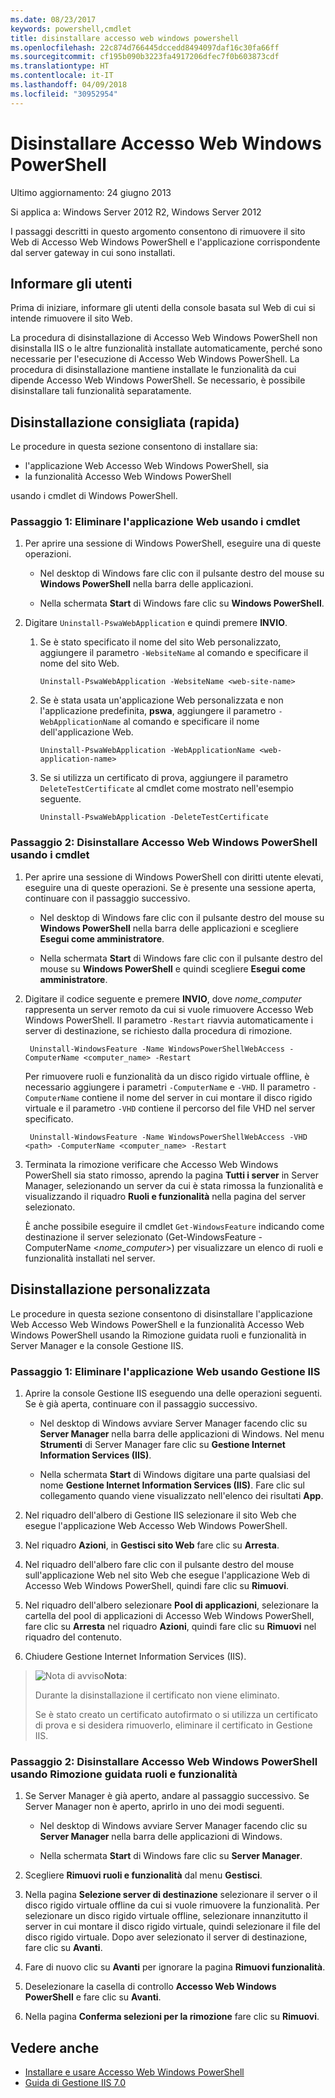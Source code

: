 ```yaml
---
ms.date: 08/23/2017
keywords: powershell,cmdlet
title: disinstallare accesso web windows powershell
ms.openlocfilehash: 22c874d766445dccedd8494097daf16c30fa66ff
ms.sourcegitcommit: cf195b090b3223fa4917206dfec7f0b603873cdf
ms.translationtype: HT
ms.contentlocale: it-IT
ms.lasthandoff: 04/09/2018
ms.locfileid: "30952954"
---
```

# <a name="uninstall-windows-powershell-web-access"></a>Disinstallare Accesso Web Windows PowerShell

Ultimo aggiornamento: 24 giugno 2013

Si applica a: Windows Server 2012 R2, Windows Server 2012

I passaggi descritti in questo argomento consentono di rimuovere il sito Web di Accesso Web Windows PowerShell e l'applicazione corrispondente dal server gateway in cui sono installati.

## <a name="notify-users"></a>Informare gli utenti

Prima di iniziare, informare gli utenti della console basata sul Web di cui si intende rimuovere il sito Web.

La procedura di disinstallazione di Accesso Web Windows PowerShell non disinstalla IIS o le altre funzionalità installate automaticamente, perché sono necessarie per l'esecuzione di Accesso Web Windows PowerShell.
La procedura di disinstallazione mantiene installate le funzionalità da cui dipende Accesso Web Windows PowerShell. Se necessario, è possibile disinstallare tali funzionalità separatamente.

## <a name="recommended-quick-uninstallation"></a>Disinstallazione consigliata (rapida)

Le procedure in questa sezione consentono di installare sia:

- l'applicazione Web Accesso Web Windows PowerShell, sia
- la funzionalità Accesso Web Windows PowerShell

usando i cmdlet di Windows PowerShell.

### <a name="step-1-delete-the-web-application-using-cmdlets"></a>Passaggio 1: Eliminare l'applicazione Web usando i cmdlet

1. Per aprire una sessione di Windows PowerShell, eseguire una di queste operazioni.

    -   Nel desktop di Windows fare clic con il pulsante destro del mouse su **Windows PowerShell** nella barra delle applicazioni.

    -   Nella schermata **Start** di Windows fare clic su **Windows PowerShell**.

2. Digitare `Uninstall-PswaWebApplication` e quindi premere **INVIO**.
   1. Se è stato specificato il nome del sito Web personalizzato, aggiungere il parametro `-WebsiteName` al comando e specificare il nome del sito Web.

        `Uninstall-PswaWebApplication -WebsiteName <web-site-name>`
   1. Se è stata usata un'applicazione Web personalizzata e non l'applicazione predefinita, **pswa**, aggiungere il parametro `-WebApplicationName` al comando e specificare il nome dell'applicazione Web.

        `Uninstall-PswaWebApplication -WebApplicationName <web-application-name>`
   1. Se si utilizza un certificato di prova, aggiungere il parametro `DeleteTestCertificate` al cmdlet come mostrato nell'esempio seguente.

        `Uninstall-PswaWebApplication -DeleteTestCertificate`

### <a name="step-2-uninstall-windows-powershell-web-access-using-cmdlets"></a>Passaggio 2: Disinstallare Accesso Web Windows PowerShell usando i cmdlet

1. Per aprire una sessione di Windows PowerShell con diritti utente elevati, eseguire una di queste operazioni. Se è presente una sessione aperta, continuare con il passaggio successivo.

    -   Nel desktop di Windows fare clic con il pulsante destro del mouse su **Windows PowerShell** nella barra delle applicazioni e scegliere **Esegui come amministratore**.

    -   Nella schermata **Start** di Windows fare clic con il pulsante destro del mouse su **Windows PowerShell** e quindi scegliere **Esegui come amministratore**.

1. Digitare il codice seguente e premere **INVIO**, dove *nome_computer* rappresenta un server remoto da cui si vuole rimuovere Accesso Web Windows PowerShell. Il parametro `-Restart` riavvia automaticamente i server di destinazione, se richiesto dalla procedura di rimozione.

        Uninstall-WindowsFeature -Name WindowsPowerShellWebAccess -ComputerName <computer_name> -Restart

    Per rimuovere ruoli e funzionalità da un disco rigido virtuale offline, è necessario aggiungere i parametri `-ComputerName` e `-VHD`. Il parametro `-ComputerName` contiene il nome del server in cui montare il disco rigido virtuale e il parametro `-VHD` contiene il percorso del file VHD nel server specificato.

        Uninstall-WindowsFeature -Name WindowsPowerShellWebAccess -VHD <path> -ComputerName <computer_name> -Restart

1. Terminata la rimozione verificare che Accesso Web Windows PowerShell sia stato rimosso, aprendo la pagina **Tutti i server** in Server Manager, selezionando un server da cui è stata rimossa la funzionalità e visualizzando il riquadro **Ruoli e funzionalità** nella pagina del server selezionato.

    È anche possibile eseguire il cmdlet `Get-WindowsFeature` indicando come destinazione il server selezionato (Get-WindowsFeature -ComputerName &lt;*nome_computer*&gt;) per visualizzare un elenco di ruoli e funzionalità installati nel server.

## <a name="custom-uninstallation"></a>Disinstallazione personalizzata

Le procedure in questa sezione consentono di disinstallare l'applicazione Web Accesso Web Windows PowerShell e la funzionalità Accesso Web Windows PowerShell usando la Rimozione guidata ruoli e funzionalità in Server Manager e la console Gestione IIS.

### <a name="step-1-delete-the-web-application-using-iis-manager"></a>Passaggio 1: Eliminare l'applicazione Web usando Gestione IIS


1. Aprire la console Gestione IIS eseguendo una delle operazioni seguenti. Se è già aperta, continuare con il passaggio successivo.

    -   Nel desktop di Windows avviare Server Manager facendo clic su **Server Manager** nella barra delle applicazioni di Windows. Nel menu **Strumenti** di Server Manager fare clic su **Gestione Internet Information Services (IIS)**.

    -   Nella schermata **Start** di Windows digitare una parte qualsiasi del nome **Gestione Internet Information Services (IIS)**. Fare clic sul collegamento quando viene visualizzato nell'elenco dei risultati **App**.

1. Nel riquadro dell'albero di Gestione IIS selezionare il sito Web che esegue l'applicazione Web Accesso Web Windows PowerShell.

1. Nel riquadro **Azioni**, in **Gestisci sito Web** fare clic su **Arresta**.

1. Nel riquadro dell'albero fare clic con il pulsante destro del mouse sull'applicazione Web nel sito Web che esegue l'applicazione Web di Accesso Web Windows PowerShell, quindi fare clic su **Rimuovi**.

1. Nel riquadro dell'albero selezionare **Pool di applicazioni**, selezionare la cartella del pool di applicazioni di Accesso Web Windows PowerShell, fare clic su **Arresta** nel riquadro **Azioni**, quindi fare clic su **Rimuovi** nel riquadro del contenuto.

1. Chiudere Gestione Internet Information Services (IIS).

> ![Nota di avviso](images/SecurityNote.jpeg)**Nota**:
>
> Durante la disinstallazione il certificato non viene eliminato.
>
> Se è stato creato un certificato autofirmato o si utilizza un certificato di prova e si desidera rimuoverlo, eliminare il certificato in Gestione IIS.

### <a name="step-2-uninstall-windows-powershell-web-access-using-the-remove-roles-and-features-wizard"></a>Passaggio 2: Disinstallare Accesso Web Windows PowerShell usando Rimozione guidata ruoli e funzionalità

1. Se Server Manager è già aperto, andare al passaggio successivo. Se Server Manager non è aperto, aprirlo in uno dei modi seguenti.

    -   Nel desktop di Windows avviare Server Manager facendo clic su **Server Manager** nella barra delle applicazioni di Windows.

    -   Nella schermata **Start** di Windows fare clic su **Server Manager**.

1. Scegliere **Rimuovi ruoli e funzionalità** dal menu **Gestisci**.

1. Nella pagina **Selezione server di destinazione** selezionare il server o il disco rigido virtuale offline da cui si vuole rimuovere la funzionalità. Per selezionare un disco rigido virtuale offline, selezionare innanzitutto il server in cui montare il disco rigido virtuale, quindi selezionare il file del disco rigido virtuale. Dopo aver selezionato il server di destinazione, fare clic su **Avanti**.

1. Fare di nuovo clic su **Avanti** per ignorare la pagina **Rimuovi funzionalità**.

1. Deselezionare la casella di controllo **Accesso Web Windows PowerShell** e fare clic su **Avanti**.

1. Nella pagina **Conferma selezioni per la rimozione** fare clic su **Rimuovi**.

## <a name="see-also"></a>Vedere anche

- [Installare e usare Accesso Web Windows PowerShell](install-and-use-windows-powershell-web-access.md)
- [Guida di Gestione IIS 7.0](https://technet.microsoft.com/library/cc732664.aspx)